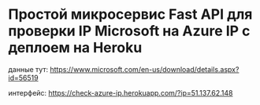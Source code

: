 # Простой микросервис Fast API для проверки IP Microsoft на Azure IP c деплоем на Heroku

данные тут: https://www.microsoft.com/en-us/download/details.aspx?id=56519

интерфейс:  https://check-azure-ip.herokuapp.com/?ip=51.137.62.148  
